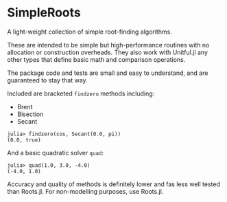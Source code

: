 # SimpleRoots

A light-weight collection of simple root-finding algorithms.

These are intended to be simple but high-performance routines 
with no allocation or construction overheads. 
They also work with Unitful.jl any other types that define 
basic math and comparison operations. 

The package code and tests are small and easy to understand, 
and are guaranteed to stay that way.

Included are bracketed `findzero` methods including:
- Brent
- Bisection
- Secant


```julia-repl
julia> findzero(cos, Secant(0.0, pi))
(0.0, true)
```

And a basic quadratic solver `quad`:

```julia-repl
julia> quad(1.0, 3.0, -4.0)
(-4.0, 1.0)
```

Accuracy and quality of methods is definitely lower and fas less
well tested than Roots.jl. For non-modelling purposes, use Roots.jl.
